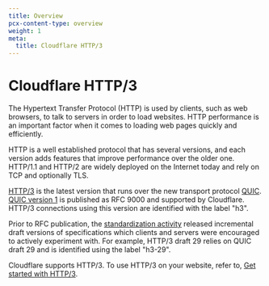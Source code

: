 ```yaml
---
title: Overview
pcx-content-type: overview
weight: 1
meta:
  title: Cloudflare HTTP/3
---
```


# Cloudflare HTTP/3

The Hypertext Transfer Protocol (HTTP) is used by clients, such as web browsers, to talk to servers in order to load websites. HTTP performance is an important factor when it comes to loading web pages quickly and efficiently.

HTTP is a well established protocol that has several versions, and each version adds features that improve performance over the older one. HTTP/1.1 and HTTP/2 are widely deployed on the Internet today and rely on TCP and optionally TLS.

[HTTP/3](https://blog.cloudflare.com/http3-the-past-present-and-future/) is the latest version that runs over the new transport protocol [QUIC](https://blog.cloudflare.com/the-road-to-quic/). [QUIC version 1](https://blog.cloudflare.com/quic-version-1-is-live-on-cloudflare/) is published as RFC 9000 and supported by Cloudflare. HTTP/3 connections using this version are identified with the label "h3".

Prior to RFC publication, the [standardization activity](https://blog.cloudflare.com/http-3-from-root-to-tip/) released incremental draft versions of specifications which clients and servers were encouraged to actively experiment with. For example, HTTP/3 draft 29 relies on QUIC draft 29 and is identified using the label "h3-29".

Cloudflare supports HTTP/3. To use HTTP/3 on your website, refer to, [Get started with HTTP/3](/http3/get-started/).
